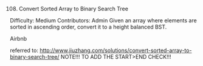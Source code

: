 108. Convert Sorted Array to Binary Search Tree  

Difficulty: Medium
Contributors: Admin
Given an array where elements are sorted in ascending order, convert it to a height balanced BST.

Airbnb

referred to: http://www.jiuzhang.com/solutions/convert-sorted-array-to-binary-search-tree/
NOTE!!! TO ADD THE START>END CHECK!!!
